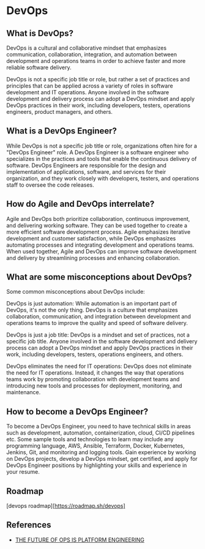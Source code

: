 # DevOps

## What is DevOps?

DevOps is a cultural and collaborative mindset that emphasizes communication,
collaboration, integration, and automation between development and operations
teams in order to achieve faster and more reliable software delivery.

DevOps is not a specific job title or role, but rather a set of practices and
principles that can be applied across a variety of roles in software development
and IT operations. Anyone involved in the software development and delivery
process can adopt a DevOps mindset and apply DevOps practices in their work,
including developers, testers, operations engineers, product managers, and
others.

## What is a DevOps Engineer?

While DevOps is not a specific job title or role, organizations often hire for a
"DevOps Engineer" role. A DevOps Engineer is a software engineer who specializes
in the practices and tools that enable the continuous delivery of software.
DevOps Engineers are responsible for the design and implementation of
applications, software, and services for their organization, and they work
closely with developers, testers, and operations staff to oversee the code
releases.

## How do Agile and DevOps interrelate?

Agile and DevOps both prioritize collaboration, continuous improvement, and
delivering working software. They can be used together to create a more
efficient software development process. Agile emphasizes iterative development
and customer satisfaction, while DevOps emphasizes automating processes and
integrating development and operations teams. When used together, Agile and
DevOps can improve software development and delivery by streamlining processes
and enhancing collaboration.

## What are some misconceptions about DevOps?

Some common misconceptions about DevOps include:

DevOps is just automation: While automation is an important part of DevOps, it's
not the only thing. DevOps is a culture that emphasizes collaboration,
communication, and integration between development and operations teams to
improve the quality and speed of software delivery.

DevOps is just a job title: DevOps is a mindset and set of practices, not a
specific job title. Anyone involved in the software development and delivery
process can adopt a DevOps mindset and apply DevOps practices in their work,
including developers, testers, operations engineers, and others.

DevOps eliminates the need for IT operations: DevOps does not eliminate the need
for IT operations. Instead, it changes the way that operations teams work by
promoting collaboration with development teams and introducing new tools and
processes for deployment, monitoring, and maintenance.

## How to become a DevOps Engineer?

To become a DevOps Engineer, you need to have technical skills in areas such as
development, automation, containerization, cloud, CI/CD pipelines etc. Some
sample tools and technologies to learn may include any programming language,
AWS, Ansible, Terraform, Docker, Kubernetes, Jenkins, Git, and monitoring and
logging tools. Gain experience by working on DevOps projects, develop a DevOps
mindset, get certified, and apply for DevOps Engineer positions by highlighting
your skills and experience in your resume.

## Roadmap

[devops roadmap][https://roadmap.sh/devops]

## References

- [THE FUTURE OF OPS IS PLATFORM ENGINEERING](https://charity.wtf/2022/09/30/the-future-of-ops-is-platform-engineering/)